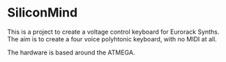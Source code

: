 # SiliconMind
This is a project to create a voltage control keyboard for Eurorack Synths.  The aim is to create a four
voice polyhtonic keyboard, with no MIDI at all.

The hardware is based around the ATMEGA.